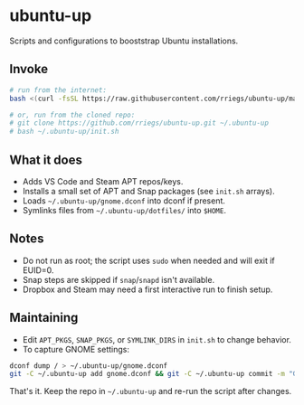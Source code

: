 # ubuntu-up

Scripts and configurations to booststrap Ubuntu installations.

## Invoke

```bash
# run from the internet:
bash <(curl -fsSL https://raw.githubusercontent.com/rriegs/ubuntu-up/main/init.sh)

# or, run from the cloned repo:
# git clone https://github.com/rriegs/ubuntu-up.git ~/.ubuntu-up
# bash ~/.ubuntu-up/init.sh
```

## What it does

- Adds VS Code and Steam APT repos/keys.
- Installs a small set of APT and Snap packages (see `init.sh` arrays).
- Loads `~/.ubuntu-up/gnome.dconf` into dconf if present.
- Symlinks files from `~/.ubuntu-up/dotfiles/` into `$HOME`.

## Notes

- Do not run as root; the script uses `sudo` when needed and will exit if EUID=0.
- Snap steps are skipped if `snap`/`snapd` isn't available.
- Dropbox and Steam may need a first interactive run to finish setup.

## Maintaining

- Edit `APT_PKGS`, `SNAP_PKGS`, or `SYMLINK_DIRS` in `init.sh` to change behavior.
- To capture GNOME settings:

```bash
dconf dump / > ~/.ubuntu-up/gnome.dconf
git -C ~/.ubuntu-up add gnome.dconf && git -C ~/.ubuntu-up commit -m "GNOME baseline"
```

That's it. Keep the repo in `~/.ubuntu-up` and re-run the script after changes.
